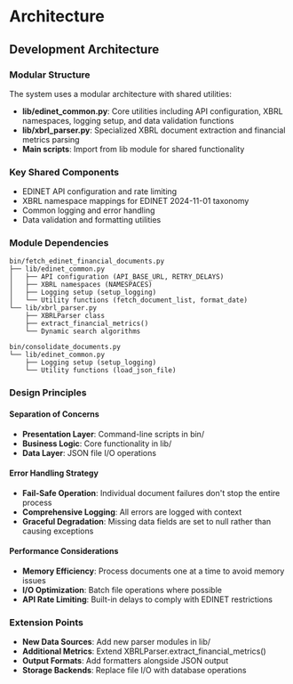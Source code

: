 # Architecture

## Development Architecture

### Modular Structure
The system uses a modular architecture with shared utilities:

- **lib/edinet_common.py**: Core utilities including API configuration, XBRL namespaces, logging setup, and data validation functions
- **lib/xbrl_parser.py**: Specialized XBRL document extraction and financial metrics parsing
- **Main scripts**: Import from lib module for shared functionality

### Key Shared Components
- EDINET API configuration and rate limiting
- XBRL namespace mappings for EDINET 2024-11-01 taxonomy  
- Common logging and error handling
- Data validation and formatting utilities

### Module Dependencies
```
bin/fetch_edinet_financial_documents.py
├── lib/edinet_common.py
│   ├── API configuration (API_BASE_URL, RETRY_DELAYS)
│   ├── XBRL namespaces (NAMESPACES)
│   ├── Logging setup (setup_logging)
│   └── Utility functions (fetch_document_list, format_date)
└── lib/xbrl_parser.py
    ├── XBRLParser class
    ├── extract_financial_metrics()
    └── Dynamic search algorithms

bin/consolidate_documents.py
└── lib/edinet_common.py
    ├── Logging setup (setup_logging)
    └── Utility functions (load_json_file)
```

### Design Principles

#### Separation of Concerns
- **Presentation Layer**: Command-line scripts in bin/
- **Business Logic**: Core functionality in lib/
- **Data Layer**: JSON file I/O operations

#### Error Handling Strategy
- **Fail-Safe Operation**: Individual document failures don't stop the entire process
- **Comprehensive Logging**: All errors are logged with context
- **Graceful Degradation**: Missing data fields are set to null rather than causing exceptions

#### Performance Considerations
- **Memory Efficiency**: Process documents one at a time to avoid memory issues
- **I/O Optimization**: Batch file operations where possible
- **API Rate Limiting**: Built-in delays to comply with EDINET restrictions

### Extension Points
- **New Data Sources**: Add new parser modules in lib/
- **Additional Metrics**: Extend XBRLParser.extract_financial_metrics()
- **Output Formats**: Add formatters alongside JSON output
- **Storage Backends**: Replace file I/O with database operations